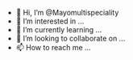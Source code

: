 - 👋 Hi, I’m @Mayomultispeciality
- 👀 I’m interested in ...
- 🌱 I’m currently learning ...
- 💞️ I’m looking to collaborate on ...
- 📫 How to reach me ...

<!---
Mayomultispeciality/Mayomultispeciality is a ✨ special ✨ repository because its `README.md` (this file) appears on your GitHub profile.
You can click the Preview link to take a look at your changes.
--->
